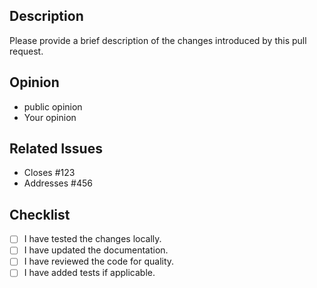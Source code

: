 ## Description
Please provide a brief description of the changes introduced by this pull request.

## Opinion
- public opinion
- Your opinion

## Related Issues
- Closes #123
- Addresses #456

## Checklist
- [ ] I have tested the changes locally.
- [ ] I have updated the documentation.
- [ ] I have reviewed the code for quality.
- [ ] I have added tests if applicable.

